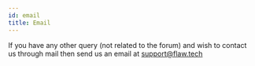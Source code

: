 ```yaml
---
id: email
title: Email
---
```


If you have any other query (not related to the forum) and wish to contact us through mail then send us an email at [support@flaw.tech](mailto:support@flaw.tech)
